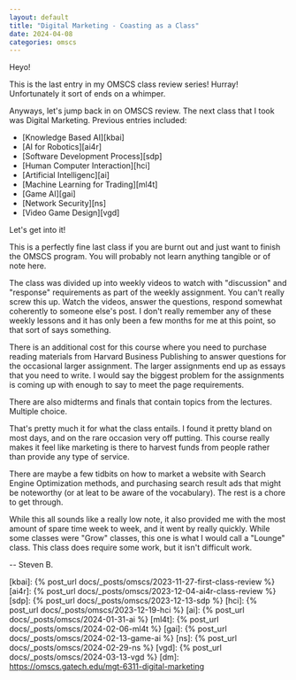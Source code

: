 ```yaml
---
layout: default
title: "Digital Marketing - Coasting as a Class"
date: 2024-04-08
categories: omscs
---
```


Heyo!

This is the last entry in my OMSCS class review series! Hurray! Unfortunately it sort of ends on a whimper.

Anyways, let's jump back in on OMSCS review. The next class that I took was Digital Marketing. Previous entries included:
- [Knowledge Based AI][kbai]
- [AI for Robotics][ai4r]
- [Software Development Process][sdp]
- [Human Computer Interaction][hci]
- [Artificial Intelligenc][ai]
- [Machine Learning for Trading][ml4t]
- [Game AI][gai]
- [Network Security][ns]
- [Video Game Design][vgd]

Let's get into it!

This is a perfectly fine last class if you are burnt out and just want to finish the OMSCS program. You will probably not learn anything tangible or of note here.

The class was divided up into weekly videos to watch with "discussion" and "response" requirements as part of the weekly assignment. You can't really screw this up. Watch the videos, answer the questions, respond somewhat coherently to someone else's post. I don't really remember any of these weekly lessons and it has only been a few months for me at this point, so that sort of says something.

There is an additional cost for this course where you need to purchase reading materials from Harvard Business Publishing to answer questions for the occasional larger assignment. The larger assignments end up as essays that you need to write. I would say the biggest problem for the assignments is coming up with enough to say to meet the page requirements.

There are also midterms and finals that contain topics from the lectures. Multiple choice.

That's pretty much it for what the class entails. I found it pretty bland on most days, and on the rare occasion very off putting. This course really makes it feel like marketing is there to harvest funds from people rather than provide any type of service.

There are maybe a few tidbits on how to market a website with Search Engine Optimization methods, and purchasing search result ads that might be noteworthy (or at leat to be aware of the vocabulary). The rest is a chore to get through.

While this all sounds like a really low note, it also provided me with the most amount of spare time week to week, and it went by really quickly. While some classes were "Grow" classes, this one is what I would call a "Lounge" class. This class does require some work, but it isn't difficult work.

-- Steven B.

[omscs-info]: https://omscs.gatech.edu/program-information
[kbai]: {% post_url docs/_posts/omscs/2023-11-27-first-class-review %}
[ai4r]: {% post_url docs/_posts/omscs/2023-12-04-ai4r-class-review %}
[sdp]: {% post_url docs/_posts/omscs/2023-12-13-sdp %}
[hci]: {% post_url docs/_posts/omscs/2023-12-19-hci %}
[ai]: {% post_url docs/_posts/omscs/2024-01-31-ai %}
[ml4t]: {% post_url docs/_posts/omscs/2024-02-06-ml4t %}
[gai]: {% post_url docs/_posts/omscs/2024-02-13-game-ai %}
[ns]: {% post_url docs/_posts/omscs/2024-02-29-ns %}
[vgd]: {% post_url docs/_posts/omscs/2024-03-13-vgd %}
[dm]: https://omscs.gatech.edu/mgt-6311-digital-marketing